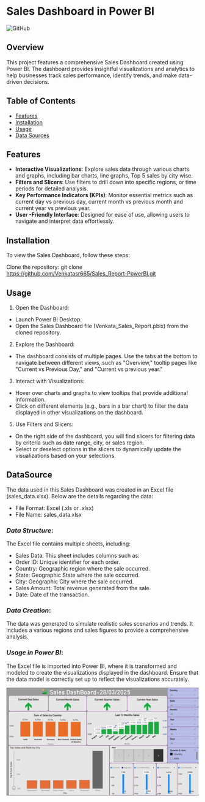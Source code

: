
# Sales Dashboard in Power BI

![GitHub](https://img.shields.io/badge/GitHub-VenkataSaiRam-black?style=flat-square&logo=github&logoColor=white)

## Overview

This project features a comprehensive Sales Dashboard created using Power BI. The dashboard provides insightful visualizations and analytics to help businesses track sales performance, identify trends, and make data-driven decisions.

## Table of Contents

- [Features](#features)
- [Installation](#installation)
- [Usage](#usage)
- [Data Sources](#data-sources)

## Features

- **Interactive Visualizations**: Explore sales data through various charts and graphs, including bar charts, line graphs, Top 5 sales by city wise.
- **Filters and Slicers**: Use filters to drill down into specific regions, or time periods for detailed analysis.
- **Key Performance Indicators (KPIs)**: Monitor essential metrics such as current day vs previous day, current month vs previous month and current year vs previous year.
- **User -Friendly Interface**: Designed for ease of use, allowing users to navigate and interpret data effortlessly.

## Installation

To view the Sales Dashboard, follow these steps:

Clone the repository:
   git clone https://github.com/Venkatasr665/Sales_Report-PowerBI.git

## Usage

1. Open the Dashboard:
- Launch Power BI Desktop.
- Open the Sales Dashboard file (Venkata_Sales_Report.pbix) from the cloned repository.

2. Explore the Dashboard:
- The dashboard consists of multiple pages. Use the tabs at the bottom to navigate between different views, such as "Overview," tooltip pages like "Current vs Previous Day," and "Current vs previous year."

3. Interact with Visualizations:
- Hover over charts and graphs to view tooltips that provide additional information.
- Click on different elements (e.g., bars in a bar chart) to filter the data displayed in other visualizations on the dashboard.

5. Use Filters and Slicers:
- On the right side of the dashboard, you will find slicers for filtering data by criteria such as date range, city, or sales region.
- Select or deselect options in the slicers to dynamically update the visualizations based on your selections.

## DataSource

The data used in this Sales Dashboard was created in an Excel file (sales_data.xlsx). Below are the details regarding the data:

  - File Format: Excel (.xls or .xlsx)
  - File Name: sales_data.xlsx

### *Data Structure*:
The Excel file contains multiple sheets, including:
- Sales Data: This sheet includes columns such as:
- Order ID: Unique identifier for each order.
- Country: Geographic region where the sale occurred.
- State: Geographic State where the sale occurred.
- City: Geographic City where the sale occurred.
- Sales Amount: Total revenue generated from the sale.
- Date: Date of the transaction.

### *Data Creation*:
The data was generated to simulate realistic sales scenarios and trends. It includes a various regions and sales figures to provide a comprehensive analysis.

### *Usage in Power BI*:
The Excel file is imported into Power BI, where it is transformed and modeled to create the visualizations displayed in the dashboard. Ensure that the data model is correctly set up to reflect the visualizations accurately.

![Alt text](https://github.com/Venkatasr665/Sales_Report-PowerBI/blob/a120514fbe76a6748612639fb2fbf28f9375e12d/SalesDashboard.png)

